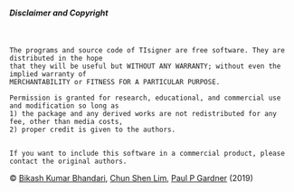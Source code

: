 ##### Disclaimer and Copyright

```


The programs and source code of TIsigner are free software. They are distributed in the hope
that they will be useful but WITHOUT ANY WARRANTY; without even the implied warranty of
MERCHANTABILITY or FITNESS FOR A PARTICULAR PURPOSE.

Permission is granted for research, educational, and commercial use and modification so long as 
1) the package and any derived works are not redistributed for any fee, other than media costs, 
2) proper credit is given to the authors.


If you want to include this software in a commercial product, please contact the original authors.
```

© [Bikash Kumar Bhandari](https://bkb3.github.io), [Chun Shen Lim](https://github.com/lcscs12345), [Paul P Gardner](https://github.com/ppgardne) (2019)
